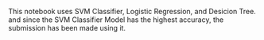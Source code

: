 This notebook uses SVM Classifier, Logistic Regression, and Desicion Tree. and since the SVM Classifier Model has the highest accuracy, the submission has been made using it. 
